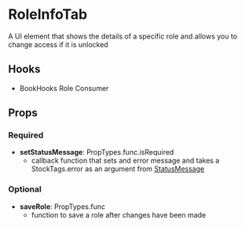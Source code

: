 # RoleInfoTab

A UI element that shows the details of a specific role and allows you to change access if it is unlocked

## Hooks

- BookHooks Role Consumer

## Props

### Required

- **setStatusMessage**: PropTypes.func.isRequired
  - callback function that sets and error message and takes a StockTags.error as an argument from [StatusMessage](https://github.com/pay-theory/pay-theory-ui/tree/master/src/common/StatusMessage)

### Optional

- **saveRole**: PropTypes.func
  - function to save a role after changes have been made
